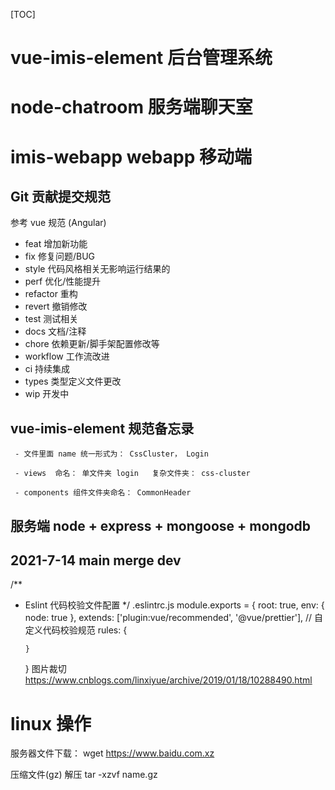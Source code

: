 [TOC]

# vue-imis-element 后台管理系统
# node-chatroom 服务端聊天室
# imis-webapp  webapp 移动端

## Git 贡献提交规范

参考 vue 规范 (Angular)

- feat 增加新功能
- fix 修复问题/BUG
- style 代码风格相关无影响运行结果的
- perf 优化/性能提升
- refactor 重构
- revert 撤销修改
- test 测试相关
- docs 文档/注释
- chore 依赖更新/脚手架配置修改等
- workflow 工作流改进
- ci 持续集成
- types 类型定义文件更改
- wip 开发中

## vue-imis-element 规范备忘录

```
 - 文件里面 name 统一形式为： CssCluster， Login

 - views  命名： 单文件夹 login   复杂文件夹： css-cluster

 - components 组件文件夹命名： CommonHeader
```

## 服务端 node + express + mongoose + mongodb

## 2021-7-14 main merge dev

/\*\*

- Eslint 代码校验文件配置
  \*/
  .eslintrc.js
  module.exports = {
  root: true,
  env: {
  node: true
  },
  extends: ['plugin:vue/recommended', '@vue/prettier'],
  // 自定义代码校验规范
  rules: {

      }

  }
  图片裁切
  https://www.cnblogs.com/linxiyue/archive/2019/01/18/10288490.html

# linux 操作

服务器文件下载： wget https://www.baidu.com.xz

压缩文件(gz) 解压 tar -xzvf name.gz
